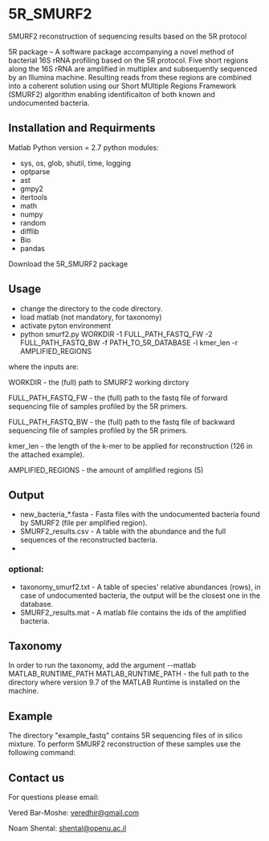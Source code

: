 # 5R_SMURF2
SMURF2 reconstruction of sequencing results based on the 5R protocol

5R package – A software package accompanying a novel method of bacterial 16S rRNA profiling based on the 5R protocol. Five short regions along the 16S rRNA are amplified in multiplex and subsequently sequenced by an Illumina machine. Resulting reads from these regions are combined into a coherent solution using our Short MUltiple Regions Framework (SMURF2) algorithm enabling identificaiton of both known and undocumented bacteria.

## Installation and Requirments
Matlab
Python version = 2.7
python modules:
- sys, os, glob, shutil, time, logging
- optparse
- ast
- gmpy2
- itertools
- math
- numpy
- random
- difflib
- Bio 
- pandas

Download the 5R_SMURF2 package

## Usage
- change the directory to the code directory. 
- load matlab (not mandatory, for taxonomy)
- activate pyton environment
- python smurf2.py WORKDIR -1 FULL_PATH_FASTQ_FW -2 FULL_PATH_FASTQ_BW -f PATH_TO_5R_DATABASE -l kmer_len -r AMPLIFIED_REGIONS 

where the inputs are:

WORKDIR - the (full) path to SMURF2 working dirctory

FULL_PATH_FASTQ_FW - the (full) path to the fastq file of forward sequencing file of samples profiled by the 5R primers.

FULL_PATH_FASTQ_BW - the (full) path to the fastq file of backward sequencing file of samples profiled by the 5R primers.

kmer_len - the length of the k-mer to be applied for reconstruction (126 in the attached example).

AMPLIFIED_REGIONS - the amount of amplified regions (5)

## Output

- new_bacteria_*.fasta - Fasta files with the undocumented bacteria found by SMURF2 (file per amplified region).
- SMURF2_results.csv - A table with the abundance and the full sequences of the reconstructed bacteria.
- 
### optional:
- taxonomy_smurf2.txt - A table of species' relative abundances (rows), in case of undocumented bacteria, the output will be the closest one in the database. 
- SMURF2_results.mat - A matlab file contains the ids of the amplified bacteria. 

## Taxonomy
In order to run the taxonomy, add the argument --matlab MATLAB_RUNTIME_PATH
MATLAB_RUNTIME_PATH - the full path to the directory where version 9.7 of the MATLAB Runtime is installed on the machine.

## Example
The directory "example_fastq" contains 5R sequencing files of in silico mixture. To perform SMURF2 reconstruction of these samples use the following command:

## Contact us
For questions please email:

Vered Bar-Moshe: veredhir@gmail.com

Noam Shental: shental@openu.ac.il



